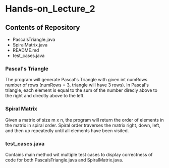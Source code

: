 # Hands-on_Lecture_2
## Contents of Repository
* PascalsTriangle.java
* SpiralMatrix.java
* README.md
* test_cases.java
### Pascal's Triangle
The program will generate Pascal's Triangle with given int numRows number of rows (numRows = 3, triangle will have 3 rows). In Pascal's triangle, each element is equal to the sum of the number direcly above to the right and directly above to the left. 

### Spiral Matrix
Given a matrix of size m x n, the program will return the order of elements in the matrix in spiral order. Spiral order traverses the matrix right, down, left, and then up repeatedly until all elements have been visited.  

### test_cases.java
 Contains main method wit multiple test cases to display correctness of code for both PascalsTriangle.java and SpiralMatrix.java.

